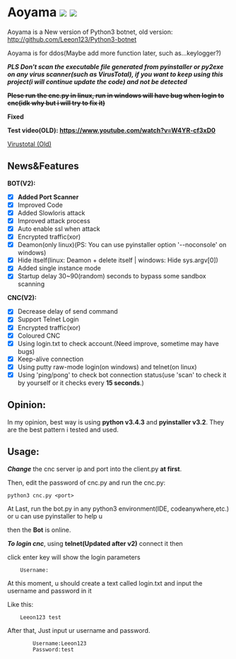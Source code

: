 # Aoyama ![](https://img.shields.io/badge/Version-2.0-brightgreen.svg)  ![](https://img.shields.io/badge/license-GPL2.0-green.svg)
Aoyama is a New version of Python3 botnet, old version: http://github.com/Leeon123/Python3-botnet

Aoyama is for ddos(Maybe add more function later, such as...keylogger?)

***PLS Don't scan the executable file generated from pyinstaller or py2exe on any virus scanner(such as VirusTotal), if you want to keep using this project(i will continue update the code) and not be detected*** 

**~~Plese run the cnc.py in linux, run in windows will have bug when login to cnc(idk why but i will try to fix it)~~**

**Fixed**

**Test video(OLD): https://www.youtube.com/watch?v=W4YR-cf3xD0**

[Virustotal (Old)](https://www.virustotal.com/gui/file/4d4ef809d67cd70708567527e48540fdce61d76f0034b774396130612e17e0da/detection)
## News&Features
**BOT(V2):**
- [x] **Added Port Scanner**
- [x] Improved Code
- [x] Added Slowloris attack
- [x] Improved attack process
- [x] Auto enable ssl when attack
- [x] Encrypted traffic(xor)
- [x] Deamon(only linux)(PS: You can use pyinstaller option '--noconsole' on windows)
- [x] Hide itself(linux: Deamon + delete itself | windows: Hide sys.argv[0])
- [x] Added single instance mode
- [x] Startup delay 30~90(random) seconds to bypass some sandbox scanning

**CNC(V2):**
- [x] Decrease delay of send command
- [x] Support Telnet Login
- [x] Encrypted traffic(xor)
- [x] Coloured CNC
- [x] Using login.txt to check account.(Need improve, sometime may have bugs)
- [x] Keep-alive connection
- [x] Using putty raw-mode login(on windows) and telnet(on linux)
- [x] Using 'ping/pong' to check bot connection status(use 'scan' to check it by yourself or it checks every **15 seconds**.)

## Opinion:
In my opinion, best way is using **python v3.4.3** and **pyinstaller v3.2**. They are the best pattern i tested and used.

## Usage:
***Change*** the cnc server ip and port into the client.py **at first**.

Then, edit the password of cnc.py and run the cnc.py:

    python3 cnc.py <port>
    
At Last, run the bot.py in any python3 environment(IDE, codeanywhere,etc.) or u can use pyinstaller to help u

then the **Bot** is online.

***To login cnc***, using **telnet(Updated after v2)** connect it then

click enter key will show the login parameters

        Username:
At this moment, u should create a text called login.txt and input the username and password in it

Like this:

        Leeon123 test

After that, Just input ur username and password.
        
                    
            Username:Leeon123
            Password:test
            
